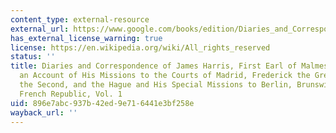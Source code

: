 ```yaml
---
content_type: external-resource
external_url: https://www.google.com/books/edition/Diaries_and_Correspondence_of_James_Harr/b5hOAAAAcAAJ?hl=en&gbpv=1
has_external_license_warning: true
license: https://en.wikipedia.org/wiki/All_rights_reserved
status: ''
title: Diaries and Correspondence of James Harris, First Earl of Malmesbury, Containing
  an Account of His Missions to the Courts of Madrid, Frederick the Great, Catherine
  the Second, and the Hague and His Special Missions to Berlin, Brunswick, and the
  French Republic, Vol. 1
uid: 896e7abc-937b-42ed-9e71-6441e3bf258e
wayback_url: ''
---
```


